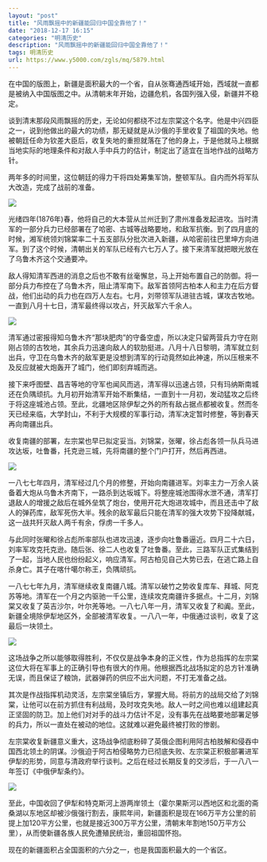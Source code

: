 ```yaml
---
layout: "post"
title: "风雨飘摇中的新疆能回归中国全靠他了！"
date: "2018-12-17 16:15"
categories: "明清历史"
description: "风雨飘摇中的新疆能回归中国全靠他了！"
tags: 明清历史
url: https://www.y5000.com/zgls/mq/5879.html
---
```






在中国的版图上，新疆是面积最大的一个省，自从张骞通西域开始，西域就一直都是被纳入中国版图之中。从清朝末年开始，边疆危机，各国列强入侵，新疆并不稳定。

谈到清末那段风雨飘摇的历史，无论如何都绕不过左宗棠这个名字。他是中兴四臣之一，说到他做出的最大的功绩，那无疑就是从沙俄的手里收复了祖国的失地。他被朝廷任命为钦差大臣后，收复失地的重担就落在了他的身上，于是他就马上根据当地实际的地理条件和对敌人手中兵力的估计，制定出了适宜在当地作战的战略方针。

两年多的时间里，这位朝廷的得力干将四处筹集军饷，整顿军队。自内而外将军队大改造，完成了战前的准备。

![](https://img.y5000.com/uploads/allimg/161125/8-161125095H4S5.jpg)

光绪四年(1876年)春，他将自己的大本营从兰州迁到了肃州准备发起进攻。当时清军的一部分兵力已经部署在了哈密、古城等战略要地，和敌军抗衡。到了四月底的时候，湘军统领刘锦棠率二十五支部队分批次进入新疆，从哈密前往巴里坤方向进军。到了这个时候，清朝出关的军队已经有六七万人了。接下来清军就把眼光放在了乌鲁木齐这个交通要冲。

敌人得知清军西进的消息之后也不敢有丝毫懈怠，马上开始布置自己的防御。将一部分兵力布控在了乌鲁木齐，阻止清军南下。敌军首领阿古柏本人和主力在后方督战，他们出动的兵力也在四万人左右。七月，刘带领军队进驻古城，谋攻古牧地。一直到八月十七日，清军最终得以攻占，歼灭敌军六千余人。

![](https://img.y5000.com/uploads/allimg/161125/8-161125095J0636.jpg)

清军通过密报得知乌鲁木齐“那块肥肉”的守备空虚，所以决定只留两营兵力守在刚刚占领的古牧地，其余兵力迅速向敌人的软肋挺进。八月十八日黎明，清军就立刻出兵，守卫在乌鲁木齐的敌军更是没想到清军的行动竟然如此神速，所以压根来不及反应就被大炮轰开了城门，他们即刻弃城而逃。

接下来呼图壁、昌吉等地的守军也闻风而逃，清军得以迅速占领，只有玛纳斯南城还在负隅顽抗。九月初开始清军开始不断集结，一直到十一月初，发动猛攻之后终于将这座城池占领。至此，北疆地区除伊犁之外的所有敌占据点都被收复。然而冬天已经来临，大学封山，不利于大规模的军事行动，清军决定暂时修整，等到春天再向南疆出兵。

收复南疆的部署，左宗棠也早已拟定妥当。刘锦棠，张曜，徐占彪各领一队兵马进攻达坂，吐鲁番，托克逊三城，先将南疆的整个门户打开，然后再西进。

![](https://img.y5000.com/uploads/allimg/161125/8-161125095PG23.jpg)

一八七七年四月，清军经过几个月的修整，开始向南疆进军。刘率主力一万余人装备着大炮从乌鲁木齐南下，一路杀到达坂城下。将整座城池围得水泄不通，清军打退敌人的增援之敌后在城外垒筑了炮台，使用开花大炮进攻城中，而且还击中了敌人的弹药库，敌军死伤大半。残余的敌军最后只能在清军的强大攻势下投降献城，这一战共歼灭敌人两千有余，俘虏一千多人。

与此同时张曜和徐占彪所率部队也进攻迅速，逐步向吐鲁番逼近。四月二十六日，刘率军攻克托克逊。随后张、徐二人也收复了吐鲁番。至此，三路军队正式集结到了一起，当地人民也纷纷起义，响应清军。阿古柏见自己大势已去，在逃亡路上自杀身亡。其子在喀什噶尔称王，负隅顽抗。

一八七七年九月，清军继续收复南疆八城。清军以破竹之势收复库车、拜城、阿克苏等地。清军在一个月之内驱驰一千公里，连续攻克南疆许多据点。十二月，刘锦棠又收复了英吉沙尔，叶尔羌等地。一八七八年一月，清军又收复了和阗。至此，新疆全境除伊犁地区外，全部被清军收复。一八八一年，中俄通过谈判，收复了这最后一块领土。

![](https://img.y5000.com/uploads/allimg/161125/8-161125095S1949.jpg)

这场战争之所以能够取得胜利，不仅仅是战争本身的正义性，作为总指挥的左宗棠这位大将在军事上的正确引导也有很大的作用。他根据西北战场拟定的总方针准确无误，而且保证了粮饷，武器弹药的供应不出大问题，不打无准备之战。

其次是作战指挥机动灵活，左宗棠坐镇后方，掌握大局。将前方的战局交给了刘锦棠，让他可以在前方抓住有利战局，及时攻克失地。敌人一时之间也难以组建起真正坚固的防卫。加上他们对对手的战斗力估计不足，没有事先在战略要地部署足够的兵力，所以一直处在被动的地位。这就难以避免最终被打败的惨剧。

左宗棠收复新疆意义重大，这场战争彻底粉碎了英俄企图利用阿古柏肢解和侵吞中国西北领土的阴谋。沙俄迫于阿古柏侵略势力已彻底失败、左宗棠正积极部署进军伊犁的形势，同意与清政府举行谈判。之后在经过长期反复的交涉后，于一八八一年签订《中俄伊犁条约》。

![](https://img.y5000.com/uploads/allimg/161125/8-161125095T14L.jpg)

至此，中国收回了伊犁和特克斯河上游两岸领土（霍尔果斯河以西地区和北面的斋桑湖以东地区却被沙俄强行割去，康熙年间，新疆面积是现在166万平方公里的前提上加120平方公里，也就是接近300万平方公里，清朝末年割地150万平方公里），从而使新疆各族人民免遭殖民统治，重回祖国怀抱。

现在的新疆面积占全国面积的六分之一，也是我国面积最大的一个省区。
